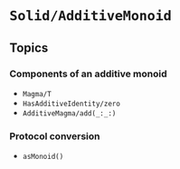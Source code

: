 # ``Solid/AdditiveMonoid``

## Topics

### Components of an additive monoid
- ``Magma/T``
- ``HasAdditiveIdentity/zero``
- ``AdditiveMagma/add(_:_:)``

### Protocol conversion
- ``asMonoid()``
